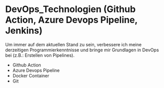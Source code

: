 # DevOps_Technologien (Github Action, Azure Devops Pipeline, Jenkins)

Um immer auf dem aktuellen Stand zu sein, verbessere ich meine derzeitigen Programmierkenntnisse 
und bringe mir Grundlagen in DevOps bei (z.B.: Erstellen von Pipelines).

- Github Action
- Azure Devops Pipeline
- Docker Container
- Git
